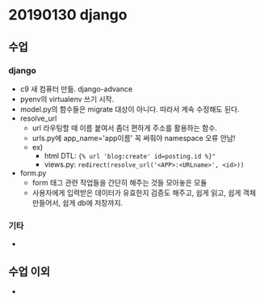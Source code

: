 # 20190130 django

## 수업

### django

- c9 새 컴퓨터 만듦. django-advance
- pyenv의 virtualenv 쓰기 시작.
- model.py의 함수들은 migrate 대상이 아니다. 따라서 계속 수정해도 된다.
- resolve_url
  - url 라우팅할 때 이름 붙여서 좀더 편하게 주소를 활용하는 함수.
  - urls.py에 app_name='app이름' 꼭 써줘야 namespace 오류 안남!
  - ex)
    - html DTL: `{% url 'blog:create' id=posting.id %}"`
    - views.py: `redirect(resolve_url('<APP>:<URLname>', <id>))`
- form.py
  - form 태그 관련 작업들을 간단히 해주는 것들 모아놓은 모듈
  - 사용자에게 입력받은 데이터가 유효한지 검증도 해주고, 쉽게 읽고, 쉽게 객체 만들어서, 쉽게 db에 저장까지.





### 기타

- 





## 수업 이외

- 